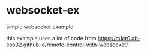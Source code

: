 # websocket-ex
simple websocket example

this example uses a lot of code from https://m1cr0lab-esp32.github.io/remote-control-with-websocket/
